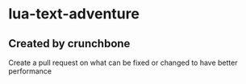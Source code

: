 # lua-text-adventure
## Created by crunchbone
Create a pull request on what can be fixed or changed to have better performance
